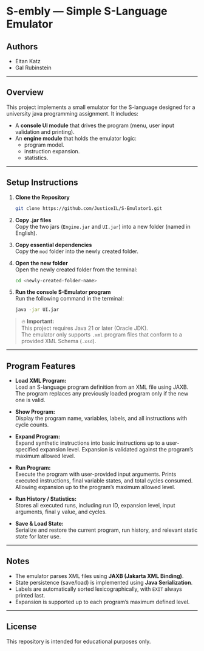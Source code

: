 # S-embly — Simple S-Language Emulator

## Authors

- Eitan Katz
- Gal Rubinstein

---

## Overview

This project implements a small emulator for the S-language designed for a university java programming assignment. It includes:

- A **console UI module** that drives the program (menu, user input validation and printing).
- An **engine module** that holds the emulator logic:
  - program model.
  - instruction expansion.
  - statistics.

---

## Setup Instructions

1. **Clone the Repository**  
   ```bash
   git clone https://github.com/JusticeIL/S-Emulator1.git
   ```

2. **Copy .jar files**  
   Copy the two jars (`Engine.jar` and `UI.jar`) into a new folder (named in English).

3. **Copy essential dependencies**  
   Copy the `mod` folder into the newly created folder.

4. **Open the new folder**  
   Open the newly created folder from the terminal:  
   ```bash
   cd <newly-created-folder-name>
   ```

5. **Run the console S-Emulator program**  
   Run the following command in the terminal:  
   ```bash
   java -jar UI.jar
   ```

> 🔥 **Important:**  
> This project requires Java 21 or later (Oracle JDK).  
> The emulator only supports `.xml` program files that conform to a provided XML Schema (`.xsd`).

---

## Program Features

- **Load XML Program:**  
  Load an S-language program definition from an XML file using JAXB.
  The program replaces any previously loaded program only if the new one is valid.

- **Show Program:**  
  Display the program name, variables, labels, and all instructions with cycle counts.

- **Expand Program:**  
  Expand synthetic instructions into basic instructions up to a user-specified expansion level.
  Expansion is validated against the program’s maximum allowed level.

- **Run Program:**  
  Execute the program with user-provided input arguments.
  Prints executed instructions, final variable states, and total cycles consumed.
  Allowing expansion up to the program’s maximum allowed level.
  
- **Run History / Statistics:**  
  Stores all executed runs, including run ID, expansion level, input arguments, final y value, and cycles.
  
- **Save & Load State:**  
  Serialize and restore the current program, run history, and relevant static state for later use.

---

## Notes

- The emulator parses XML files using **JAXB (Jakarta XML Binding)**.
- State persistence (save/load) is implemented using **Java Serialization**.
- Labels are automatically sorted lexicographically, with `EXIT` always printed last.
- Expansion is supported up to each program’s maximum defined level.

---

## License

This repository is intended for educational purposes only.
